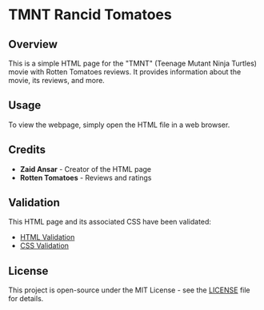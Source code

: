 # TMNT Rancid Tomatoes

## Overview

This is a simple HTML page for the "TMNT" (Teenage Mutant Ninja Turtles) movie with Rotten Tomatoes reviews. It provides information about the movie, its reviews, and more.

## Usage

To view the webpage, simply open the HTML file in a web browser.

## Credits

- **Zaid Ansar** - Creator of the HTML page
- **Rotten Tomatoes** - Reviews and ratings

## Validation

This HTML page and its associated CSS have been validated:

- [HTML Validation](https://validator.w3.org/nu/?doc=https%3A%2F%2Fcodd.cs.gsu.edu%2F~ZANSAR1%2FHW2%2Ftmnt.html)
- [CSS Validation](https://jigsaw.w3.org/css-validator/validator?uri=https%3A%2F%2Fcodd.cs.gsu.edu%2F%7EZANSAR1%2FHW2%2Ftmnt.html&profile=css3svg&usermedium=all&warning=1&vextwarning=&lang=en)

## License

This project is open-source under the MIT License - see the [LICENSE](LICENSE) file for details.

